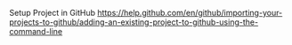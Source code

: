 Setup Project in GitHub
https://help.github.com/en/github/importing-your-projects-to-github/adding-an-existing-project-to-github-using-the-command-line
